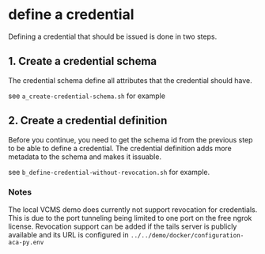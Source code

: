 # define a credential

Defining a credential that should be issued is done in two steps.

## 1. Create a credential schema

The credential schema define all attributes that the credential should have.

see `a_create-credential-schema.sh` for example

## 2. Create a credential definition

Before you continue, you need to get the schema id from the previous step to be able to define a credential.
The credential definition adds more metadata to the schema and makes it issuable.

see `b_define-credential-without-revocation.sh` for example.

### Notes
The local VCMS demo does currently not support revocation for credentials.
This is due to the port tunneling being limited to one port on the free ngrok license.
Revocation support can be added if the tails server is publicly available and its URL is configured in `../../demo/docker/configuration-aca-py.env`
